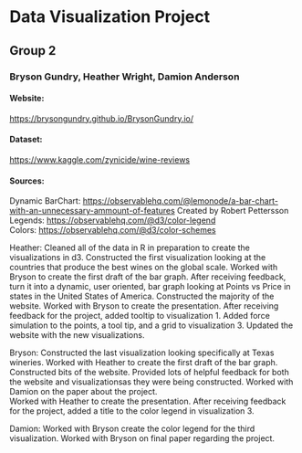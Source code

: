 # Data Visualization Project

## Group 2 

### Bryson Gundry, Heather Wright, Damion Anderson 

#### Website: 
https://brysongundry.github.io/BrysonGundry.io/

#### Dataset: 
https://www.kaggle.com/zynicide/wine-reviews

#### Sources:
Dynamic BarChart: https://observablehq.com/@lemonode/a-bar-chart-with-an-unnecessary-ammount-of-features Created by Robert Pettersson  
Legends: https://observablehq.com/@d3/color-legend  
Colors: https://observablehq.com/@d3/color-schemes  

Heather: Cleaned all of the data in R in preparation to create the visualizations in d3. Constructed the first visualization looking at the countries that produce the best wines on the global scale. Worked with Bryson to create the first draft of the bar graph. After receiving feedback, turn it into a dynamic, user oriented, bar graph looking at Points vs Price in states in the United States of America. Constructed the majority of the website.
Worked with Bryson to create the presentation.
After receiving feedback for the project, added tooltip to visualization 1. Added force simulation to the points, a tool tip, and a grid to visualization 3. Updated the website with the new visualizations.  

Bryson: Constructed the last visualization looking specifically at Texas wineries. Worked with Heather to create the first draft of the bar graph. Constructed bits of the website. Provided lots of helpful feedback for both the website and visualizationsas they were being constructed. Worked with Damion on the paper about the project.  
Worked with Heather to create the presentation.
After receiving feedback for the project, added a title to the color legend in visualization 3.

Damion: Worked with Bryson create the color legend for the third visualization. Worked with Bryson on final paper regarding the project.  

